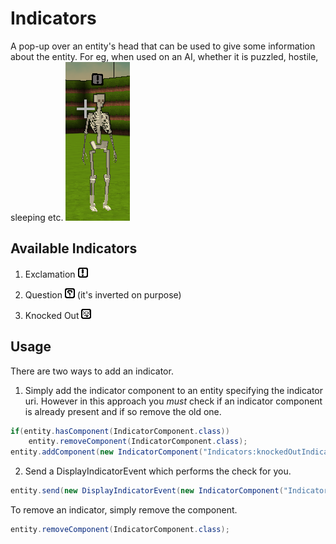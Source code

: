 Indicators
==========

A pop-up over an entity's head that can be used to give some information about the entity. For eg, when used on an AI, whether it is puzzled, hostile, sleeping etc.
![](/images/indicator.png)

## Available Indicators

1. Exclamation
![](/assets/textures/exclamationIndicator.png)

2. Question
![](/assets/textures/questionIndicator.png) (it's inverted on purpose)

3. Knocked Out
![](/assets/textures/knockedOutIndicator.png)

## Usage

There are two ways to add an indicator.

1. Simply add the indicator component to an entity specifying the indicator uri. However in this approach you *must* check if an indicator component is already present and if so remove the old one.

```java
if(entity.hasComponent(IndicatorComponent.class))
    entity.removeComponent(IndicatorComponent.class);
entity.addComponent(new IndicatorComponent("Indicators:knockedOutIndicator"));
```

2. Send a DisplayIndicatorEvent which performs the check for you.

```java
entity.send(new DisplayIndicatorEvent(new IndicatorComponent("Indicators:knockedOutIndicator")));
```

To remove an indicator, simply remove the component.

```java
entity.removeComponent(IndicatorComponent.class);
```

